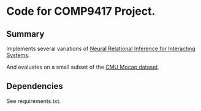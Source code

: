 # Code for COMP9417 Project.

## Summary

Implements several variations of [Neural Relational Inference for Interacting Systems](https://github.com/ethanfetaya/NRI).

And evaluates on a small subset of the [CMU Mocap dataset](http://mocap.cs.cmu.edu/).

## Dependencies

See requirements.txt.